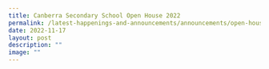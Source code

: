 ```yaml
---
title: Canberra Secondary School Open House 2022
permalink: /latest-happenings-and-announcements/announcements/open-house-2022/
date: 2022-11-17
layout: post
description: ""
image: ""
---
```

